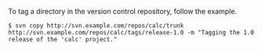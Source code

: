 To tag a directory in the version control repository, follow the example.

`$ svn copy http://svn.example.com/repos/calc/trunk  http://svn.example.com/repos/calc/tags/release-1.0 -m "Tagging the 1.0 release of the 'calc' project."`